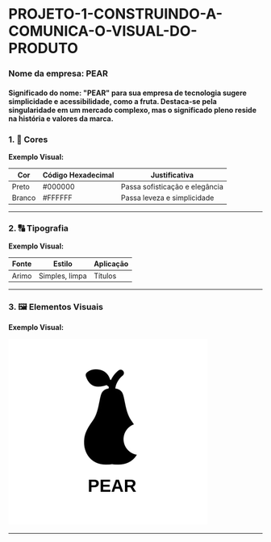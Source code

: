 # PROJETO-1-CONSTRUINDO-A-COMUNICA-O-VISUAL-DO-PRODUTO

### Nome da empresa: PEAR
#### Significado do nome: "PEAR" para sua empresa de tecnologia sugere simplicidade e acessibilidade, como a fruta. Destaca-se pela singularidade em um mercado complexo, mas o significado pleno reside na história e valores da marca.

### 1. 🎨 Cores


**Exemplo Visual:**

| Cor | Código Hexadecimal | Justificativa |
| --- | --- | --- |
| Preto | #000000 | Passa sofisticação e elegância |
| Branco | #FFFFFF | Passa leveza e simplicidade |

---

### 2. 🔠 Tipografia

**Exemplo Visual:**

| Fonte | Estilo | Aplicação |
| --- | --- | --- |
| Arimo | Simples, limpa | Títulos |

---

### 3. 🖼️ Elementos Visuais

**Exemplo Visual:**

<img src="./image.png">

---
